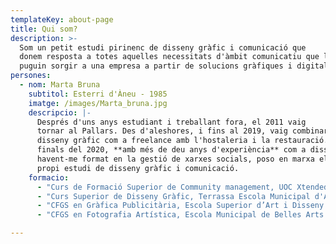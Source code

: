 ```yaml
---
templateKey: about-page
title: Qui som?
description: >-
  Som un petit estudi pirinenc de disseny gràfic i comunicació que
  donem resposta a totes aquelles necessitats d'àmbit comunicatiu que li
  puguin sorgir a una empresa a partir de solucions gràfiques i digitals
persones:
  - nom: Marta Bruna
    subtitol: Esterri d'Àneu - 1985
    imatge: /images/Marta_bruna.jpg
    descripcio: |-
      Després d'uns anys estudiant i treballant fora, el 2011 vaig
      tornar al Pallars. Des d'aleshores, i fins al 2019, vaig combinar el
      disseny gràfic com a freelance amb l'hostaleria i la restauració. A
      finals del 2020, **amb més de deu anys d'experiència** com a dissenyadora i
      havent-me format en la gestió de xarxes socials, poso en marxa el meu
      propi estudi de disseny gràfic i comunicació.
    formacio:
      - "Curs de Formació Superior de Community management, UOC Xtended Studies 2020"
      - "Curs Superior de Disseny Gràfic, Terrassa Escola Municipal d'Art i Disseny 2009 - 2010"
      - "CFGS en Gràfica Publicitària, Escola Superior d’Art i Disseny d'Olot 2006 - 2008"
      - "CFGS en Fotografia Artística, Escola Municipal de Belles Arts de Lleida 2003 - 2005"

---
```

